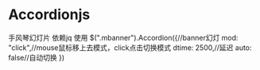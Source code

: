 # Accordionjs
手风琴幻灯片
依赖jq
使用
$(".mbanner").Accordion({//banner幻灯
      mod: "click",//mouse鼠标移上去模式，click点击切换模式
      dtime: 2500,//延迟
      auto: false//自动切换
})
